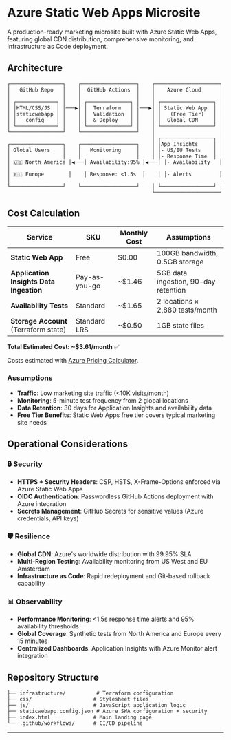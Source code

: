 # Azure Static Web Apps Microsite

A production-ready marketing microsite built with Azure Static Web Apps, featuring global CDN distribution, comprehensive monitoring, and Infrastructure as Code deployment.

## Architecture

```
┌─────────────────┐    ┌──────────────────┐    ┌─────────────────────┐
│   GitHub Repo   │    │  GitHub Actions  │    │    Azure Cloud      │
│                 │    │                  │    │                     │
│ ┌─────────────┐ │    │ ┌──────────────┐ │    │ ┌─────────────────┐ │
│ │HTML/CSS/JS  │ │───▶│ │  Terraform   │ │───▶│ │ Static Web App  │ │
│ │staticwebapp │ │    │ │  Validation  │ │    │ │   (Free Tier)   │ │
│ │   config    │ │    │ │  & Deploy    │ │    │ │  Global CDN     │ │
│ └─────────────┘ │    │ └──────────────┘ │    │ └─────────────────┘ │
└─────────────────┘    └──────────────────┘    │                     │
                                               │ ┌─────────────────┐ │
┌─────────────────┐    ┌──────────────────┐    │ │App Insights     │ │
│ Global Users    │    │   Monitoring     │    │ │- US/EU Tests    │ │
│                 │    │                  │    │ │- Response Time  │ │
│ 🇺🇸 North America │◀───│ Availability:95% │◀───│ │- Availability   │ │
│ 🇪🇺 Europe        │    │ Response: <1.5s  │    │ │- Alerts         │ │
└─────────────────┘    └──────────────────┘    │ └─────────────────┘ │
                                               └─────────────────────┘
```

## Cost Calculation

| Service                                 | SKU           | Monthly Cost | Assumptions                          |
| --------------------------------------- | ------------- | ------------ | ------------------------------------ |
| **Static Web App**                      | Free          | $0.00        | 100GB bandwidth, 0.5GB storage       |
| **Application Insights Data Ingestion** | Pay-as-you-go | ~$1.46       | 5GB data ingestion, 90-day retention |
| **Availability Tests**                  | Standard      | ~$1.65       | 2 locations × 2,880 tests/month      |
| **Storage Account** (Terraform state)   | Standard LRS  | ~$0.50       | 1GB state files                      |

**Total Estimated Cost: ~$3.61/month** ✅

Costs estimated with [Azure Pricing Calculator](https://azure.microsoft.com/en-us/pricing/calculator/).

### Assumptions

- **Traffic**: Low marketing site traffic (<10K visits/month)
- **Monitoring**: 5-minute test frequency from 2 global locations
- **Data Retention**: 30 days for Application Insights and availability data
- **Free Tier Benefits**: Static Web Apps free tier covers typical marketing site needs

## Operational Considerations

### 🔒 Security

- **HTTPS + Security Headers**: CSP, HSTS, X-Frame-Options enforced via Azure Static Web Apps
- **OIDC Authentication**: Passwordless GitHub Actions deployment with Azure integration
- **Secrets Management**: GitHub Secrets for sensitive values (Azure credentials, API keys)

### 🛡️ Resilience

- **Global CDN**: Azure's worldwide distribution with 99.95% SLA
- **Multi-Region Testing**: Availability monitoring from US West and EU Amsterdam
- **Infrastructure as Code**: Rapid redeployment and Git-based rollback capability

### 📊 Observability

- **Performance Monitoring**: <1.5s response time alerts and 95% availability thresholds
- **Global Coverage**: Synthetic tests from North America and Europe every 15 minutes
- **Centralized Dashboards**: Application Insights with Azure Monitor alert integration

## Repository Structure

```
├── infrastructure/          # Terraform configuration
├── css/                    # Stylesheet files
├── js/                     # JavaScript application logic
├── staticwebapp.config.json # Azure SWA configuration + security
├── index.html              # Main landing page
└── .github/workflows/      # CI/CD pipeline
```

---
